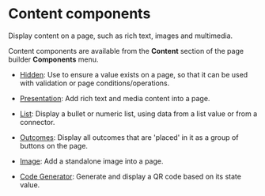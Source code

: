 # Content components

<head>
  <meta name="guidename" content="Flow"/>
  <meta name="context" content="GUID-186a3e9e-0c24-4570-a341-32aff7f4d76b"/>
</head>


Display content on a page, such as rich text, images and multimedia.

Content components are available from the **Content** section of the page builder **Components** menu.

-   [Hidden](/docs/Atomsphere/Flow/topics/flo-pages-components-hidden_fa4bae96-152a-431d-9e00-d480d87bd02c.md): Use to ensure a value exists on a page, so that it can be used with validation or page conditions/operations.

-   [Presentation](/docs/Atomsphere/Flow/topics/flo-pages-components-presentation_ee22d607-db7d-41a2-a7fe-44c343091e56.md): Add rich text and media content into a page.

-   [List](/docs/Atomsphere/Flow/topics/flo-pages-components-list_a1d553ed-c8f8-4536-a836-cd5c0f1cedb8.md): Display a bullet or numeric list, using data from a list value or from a connector.

-   [Outcomes](/docs/Atomsphere/Flow/topics/flo-pages-components-outcomes_ef650d8a-88db-484b-81b5-1ce4dc3fd0b5.md): Display all outcomes that are 'placed' in it as a group of buttons on the page.

-   [Image](/docs/Atomsphere/Flow/topics/flo-pages-components-image_6c08ef41-bf7a-499b-85e3-b5997f9d2fd7.md): Add a standalone image into a page.

-   [Code Generator](/docs/Atomsphere/Flow/topics/c-flo-Component_Code_Generator.md): Generate and display a QR code based on its state value. 